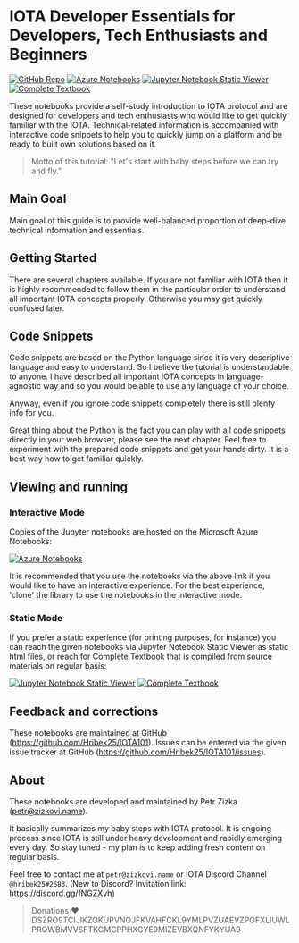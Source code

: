 # IOTA Developer Essentials for Developers, Tech Enthusiasts and Beginners 
[![GitHub Repo](https://img.shields.io/badge/GitHub-Repo-green.svg)](https://github.com/Hribek25/IOTA101)
[![Azure Notebooks](https://img.shields.io/badge/launch-azurenb-blue.svg)](https://notebooks.azure.com/pzizka/libraries/iota101)
[![Jupyter Notebook Static Viewer](https://img.shields.io/badge/nb-Viewer-orange.svg)](https://nbviewer.jupyter.org/github/Hribek25/IOTA101/tree/master/)
[![Complete Textbook](https://img.shields.io/badge/Complete-Textbook-yellow.svg)](https://hribek25.github.io/IOTA101/)

These notebooks provide a self-study introduction to IOTA protocol and are designed for developers and tech enthusiasts who would like to get quickly familiar with the IOTA. Technical-related information is accompanied with interactive code snippets to help you to quickly jump on a platform and be ready to built own solutions based on it.

> Motto of this tutorial: "Let's start with baby steps before we can try and fly."

## Main Goal
Main goal of this guide is to provide well-balanced proportion of deep-dive technical information and essentials.

## Getting Started
There are several chapters available. If you are not familiar with IOTA then it is highly recommended to follow them in the particular order to understand all important IOTA concepts properly. Otherwise you may get quickly confused later.

## Code Snippets
Code snippets are based on the Python language since it is very descriptive language and easy to understand. So I believe the tutorial is understandable to anyone. I have described all important IOTA concepts in language-agnostic way and so you would be able to use any language of your choice.

Anyway, even if you ignore code snippets completely there is still plenty info for you. 

Great thing about the Python is the fact you can play with all code snippets directly in your web browser, please see the next chapter. Feel free to experiment with the prepared code snippets and get your hands dirty. It is a best way how to get familiar quickly.

## Viewing and running
### Interactive Mode
Copies of the Jupyter notebooks are hosted on the Microsoft Azure Notebooks:

[![Azure Notebooks](https://img.shields.io/badge/launch-azurenb-blue.svg)](https://notebooks.azure.com/pzizka/libraries/iota101)

It is recommended that you use the notebooks via the above link if you would like to have an interactive experience. For the best experience, 'clone' the library to use the notebooks in the interactive mode.

### Static Mode
If you prefer a static experience (for printing purposes, for instance) you can reach the given notebooks via Jupyter Notebook Static Viewer as static html files, or reach for Complete Textbook that is compiled from source materials on regular basis:

[![Jupyter Notebook Static Viewer](https://img.shields.io/badge/nb-Viewer-orange.svg)](https://nbviewer.jupyter.org/github/Hribek25/IOTA101/tree/master/)
[![Complete Textbook](https://img.shields.io/badge/Complete-Textbook-yellow.svg)](https://hribek25.github.io/IOTA101/)

## Feedback and corrections
These notebooks are maintained at GitHub (https://github.com/Hribek25/IOTA101). Issues can be entered via the given issue tracker at GitHub (https://github.com/Hribek25/IOTA101/issues).

## About
These notebooks are developed and maintained by Petr Zizka (petr@zizkovi.name).

It basically summarizes my baby steps with IOTA protocol. It is ongoing process since IOTA is still under heavy development and rapidly emerging every day. So stay tuned - my plan is to keep adding fresh content on regular basis.

Feel free to contact me at `petr@zizkovi.name` or IOTA Discord Channel `@hribek25#2683`. (New to Discord? Invitation link: https://discord.gg/fNGZXvh)


> Donations ♥ DSZRO9TCIJIKZOKUPVNOJFKVAHFCKL9YMLPVZUAEVZPOFXLIUWLPRQWBMVVSFTKGMGPPHXCYE9MIZEVBXQNFYKYUA9